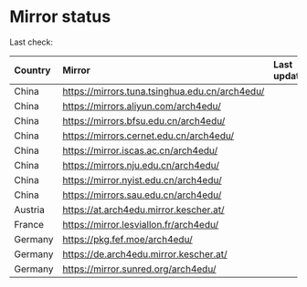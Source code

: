 <script src="./time.js"></script>
# Mirror status
Last check: <script type="text/javascript">localize(1722568999.9651217);</script>

|Country|Mirror|Last update|
|:------|:-----|:----------|
|China|https://mirrors.tuna.tsinghua.edu.cn/arch4edu/|<script type="text/javascript">localize(1722537232);</script>|
|China|https://mirrors.aliyun.com/arch4edu/|<script type="text/javascript">localize(1722537232);</script>|
|China|https://mirrors.bfsu.edu.cn/arch4edu/|<script type="text/javascript">localize(1722537232);</script>|
|China|https://mirrors.cernet.edu.cn/arch4edu/|<script type="text/javascript">localize(1722537232);</script>|
|China|https://mirror.iscas.ac.cn/arch4edu/|<script type="text/javascript">localize(1722537232);</script>|
|China|https://mirrors.nju.edu.cn/arch4edu/|<script type="text/javascript">localize(1722450909);</script>|
|China|https://mirror.nyist.edu.cn/arch4edu/|<script type="text/javascript">localize(1722494203);</script>|
|China|https://mirrors.sau.edu.cn/arch4edu/|<script type="text/javascript">localize(1722537232);</script>|
|Austria|https://at.arch4edu.mirror.kescher.at/|<script type="text/javascript">localize(1722537232);</script>|
|France|https://mirror.lesviallon.fr/arch4edu/|<script type="text/javascript">localize(1722537232);</script>|
|Germany|https://pkg.fef.moe/arch4edu/|<script type="text/javascript">localize(1722537232);</script>|
|Germany|https://de.arch4edu.mirror.kescher.at/|<script type="text/javascript">localize(1722537232);</script>|
|Germany|https://mirror.sunred.org/arch4edu/|<script type="text/javascript">localize(1722537232);</script>|

<script src="./tablefilter/tablefilter.js"></script>
<script src="./table.js"></script>
